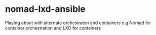 # nomad-lxd-ansible
Playing about with alternate orchestraton and containers e.g Nomad for container orchestration and LXD for containers
